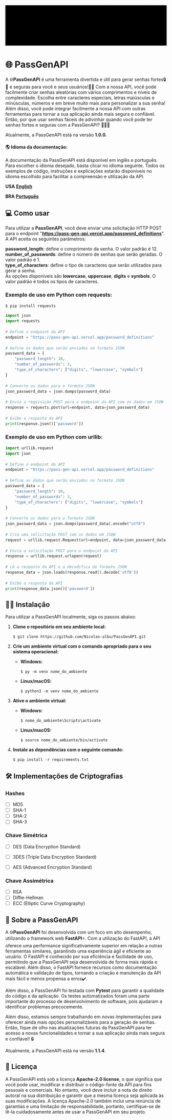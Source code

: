
<img src="docs\OpenGenAPI-GIF.gif" alt="OpenGenAPI">

# :globe_with_meridians: **PassGenAPI** 
  A :globe_with_meridians:**PassGenAPI** é uma ferramenta divertida e útil para gerar senhas fortes:lock::muscle: e seguras para você e seus usuários!:man_technologist: Com a nossa API, você pode facilmente criar senhas aleatórias com vários comprimentos e níveis de complexidade. Escolha entre caracteres especiais, letras maiúsculas e minúsculas, números e em breve muito mais para personalizar a sua senha! Além disso, você pode integrar facilmente a nossa API com outras ferramentas para tornar a sua aplicação ainda mais segura e confiável. Então, por que usar senhas fáceis de adivinhar quando você pode ter senhas fortes e seguras com a PassGenAPI? 💂🏼‍♂️

  Atualmente, a PassGenAPI está na versão **1.0.0**.

  #### :earth_americas: **Idioma da documentação:**
  A documentação da PassGenAPI está disponível em inglês e português. Para escolher o idioma desejado, basta clicar no idioma seguinte. Todos os exemplos de código, instruções e explicações estarão disponíveis no idioma escolhido para facilitar a compreensão e utilização da API.

  **USA** [**English**](README-en.md)

  **BRA** [**Português**](README.md)

## :computer: **Como usar**

Para utilizar a **PassGenAPI**, você deve enviar uma solicitação HTTP POST para o endpoint "**https://pass-gen-api.vercel.app/password_definitions**". A API aceita os seguintes parâmetros:

**password_length**: define o comprimento da senha. O valor padrão é 12. <br>
**number_of_passwords**: define o número de senhas que serão geradas. O valor padrão é 1. <br>
**type_of_characters**: define o tipo de caracteres que serão utilizados para gerar a senha. <br>As opções disponíveis são **lowercase**, **uppercase**, **digits** e **symbols**. O valor padrão é todos os tipos de caracteres.

### **Exemplo de uso em Python com requests:**

```console
$ pip install requests
```

```python
import json
import requests

# Define o endpoint da API
endpoint = "https://pass-gen-api.vercel.app/password_definitions"

# Define os dados que serão enviados no formato JSON
password_data = {
    "password_length": 10,
    "number_of_passwords": 3,
    "type_of_characters": ["digits", "lowercase", "symbols"]
}

# Converte os dados para o formato JSON
json_password_data = json.dumps(password_data)

# Envia a requisição POST para o endpoint da API com os dados em JSON
response = requests.post(url=endpoint, data=json_password_data)

# Exibe a resposta da API
print(response.json()['password'])

```

### **Exemplo de uso em Python com urllib:**

```python
import urllib.request
import json

# Define o endpoint da API
endpoint = "https://pass-gen-api.vercel.app/password_definitions"

# Define os dados que serão enviados no formato JSON
password_data = {
    "password_length": 10,
    "number_of_passwords": 3,
    "type_of_characters": ["digits", "lowercase", "symbols"]
}

# Converte os dados para o formato JSON
json_password_data = json.dumps(password_data).encode("utf8")

# Cria uma solicitação POST com os dados em JSON
request = urllib.request.Request(url=endpoint, data=json_password_data)

# Envia a solicitação POST para o endpoint da API
response = urllib.request.urlopen(request)

# Lê a resposta da API e a decodifica do formato JSON
response_data = json.loads(response.read().decode('utf8'))

# Exibe a resposta da API
print(response_data.json()['password'])

```

## :man_technologist: **Instalação**

Para utilizar a PassGenAPI localmente, siga os passos abaixo:

1. **Clone o repositório em seu ambiente local:**
    ```console
    $ git clone https://github.com/Nicolas-albu/PassGenAPI.git
    ```

2. **Crie um ambiente virtual com o comando apropriado para o seu sistema operacional:**
    * **Windows:**
        ```console
        $ py -m venv nome_do_ambiente
        ```
    * **Linux/macOS:**
        ```console
        $ python3 -m venv nome_do_ambiente
        ```

3. **Ative o ambiente virtual:**
    * **Windows:**
        ```console
        $ nome_do_ambiente\Scripts\activate
        ```
    * **Linux/macOS:**
        ```console
        $ source nome_do_ambiente/bin/activate
        ```

4. **Instale as dependências com o seguinte comando:**
    ```console
    $ pip install -r requirements.txt
    ```


## :hammer_and_wrench: Implementações de Criptografias

### **Hashes**
- [ ] MD5
- [ ] SHA-1
- [ ] SHA-2
- [ ] SHA-3

### **Chave Simétrica**
- [ ] DES (Data Encryption Standard)
- [ ] 3DES (Triple Data Encryption Standard)
- [ ] AES (Advanced Encryption Standard)


### **Chave Assimétrica**
- [ ] RSA
- [ ] Diffie-Hellman
- [ ] ECC (Elliptic Curve Cryptography)

## :pushpin: **Sobre a PassGenAPI**
A :globe_with_meridians:**PassGenAPI** foi desenvolvida com um foco em alto desempenho, utilizando o framework web **FastAPI**:zap:. Com a utilização do FastAPI, a API oferece uma performance significativamente superior em relação a outras ferramentas similares, garantindo uma experiência ágil e eficiente ao usuário. O FastAPI é conhecido por sua eficiência e facilidade de uso, permitindo que a PassGenAPI seja desenvolvida de forma mais rápida e escalável. Além disso, o FastAPI fornece recursos como documentação automática e validação de tipos, tornando a criação e manutenção da API mais fácil e menos propensa a erros:heavy_check_mark:.

Além disso, a PassGenAPI foi testada com **Pytest** para garantir a qualidade do código e da aplicação. Os testes automatizados foram uma parte importante do processo de desenvolvimento de software, pois ajudaram a identificar problemas precocemente.

Além disso, estamos sempre trabalhando em novas implementações para oferecer ainda mais opções personalizáveis para a geração de senhas. Então, fique de olho nas atualizações futuras da PassGenAPI para ter acesso a novas funcionalidades e tornar a sua aplicação ainda mais segura e confiável! :lock:

Atualmente, a PassGenAPI está na versão **1.1.4**.

## :rotating_light: **Licença**

A PassGenAPI está sob a licença **Apache-2.0 license**, o que significa que você pode usar, modificar e distribuir o código-fonte da API para fins pessoais e comerciais. No entanto, você deve incluir a nota de direito autoral na sua distribuição e garantir que a mesma licença seja aplicada às suas modificações. A licença Apache-2.0 também inclui uma renúncia de garantias e uma limitação de responsabilidade, portanto, certifique-se de lê-la cuidadosamente antes de usar a PassGenAPI em seu projeto.